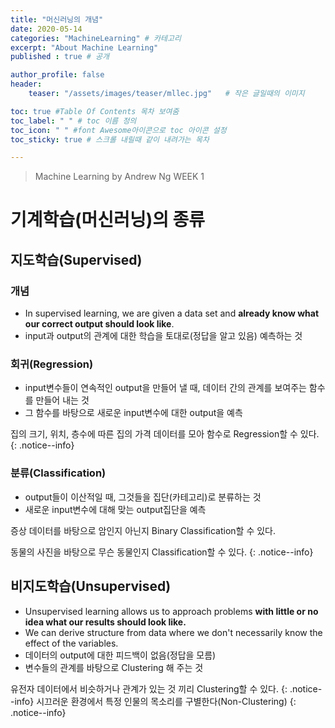 ```yaml
---
title: "머신러닝의 개념"
date: 2020-05-14
categories: "MachineLearning" # 카테고리
excerpt: "About Machine Learning"
published : true # 공개

author_profile: false
header:
    teaser: "/assets/images/teaser/mllec.jpg"   # 작은 글일때의 이미지

toc: true #Table Of Contents 목차 보여줌
toc_label: " " # toc 이름 정의
toc_icon: " " #font Awesome아이콘으로 toc 아이콘 설정
toc_sticky: true # 스크롤 내릴때 같이 내려가는 목차

---
```


> Machine Learning by Andrew Ng WEEK 1


# 기계학습(머신러닝)의 종류

## 지도학습(Supervised)

### 개념
- In supervised learning, we are given a data set and **already know what our correct output should look like**.
- input과 output의 관계에 대한 학습을 토대로(정답을 알고 있음) 예측하는 것


### 회귀(Regression)
- input변수들이 연속적인 output을 만들어 낼 때, 데이터 간의 관계를 보여주는 함수를 만들어 내는 것
- 그 함수를 바탕으로 새로운 input변수에 대한 output을 예측


집의 크기, 위치, 층수에 따른 집의 가격 데이터를 모아 함수로 Regression할 수 있다.
{: .notice--info}


### 분류(Classification)
- output들이 이산적일 때, 그것들을 집단(카테고리)로 분류하는 것
- 새로운 input변수에 대해 맞는 output집단을 예측

증상 데이터를 바탕으로 암인지 아닌지 Binary Classification할 수 있다.

동물의 사진을 바탕으로 무슨 동물인지 Classification할 수 있다.
{: .notice--info}



## 비지도학습(Unsupervised)
- Unsupervised learning allows us to approach problems **with little or no idea what our results should look like.**
- We can derive structure from data where we don't necessarily know the effect of the variables.
- 데이터의 output에 대한 피드백이 없음(정답을 모름)
- 변수들의 관계를 바탕으로 Clustering 해 주는 것


유전자 데이터에서 비슷하거나 관계가 있는 것 끼리 Clustering할 수 있다.
{: .notice--info}
시끄러운 환경에서 특정 인물의 목소리를 구별한다(Non-Clustering)
{: .notice--info}
